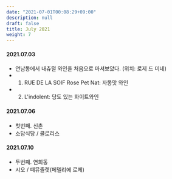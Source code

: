 ```yaml
---
date: "2021-07-01T00:08:29+09:00"
description: null
draft: false
title: July 2021
weight: 7
---
```


#### 2021.07.03
- 연남동에서 내츄럴 와인을 처음으로 마셔보았다. (위치: 로제 드 미네)
- 1. RUE DE LA SOIF Rose Pet Nat: 자몽맛 와인
- 2. L'indolent: 당도 있는 화이트와인

#### 2021.07.06
- 첫번째. 신촌
- 소담식당 / 클로리스
  
#### 2021.07.10
- 두번째. 연희동
- 시오 / 떼뮤즐렛(페델리에 로제)